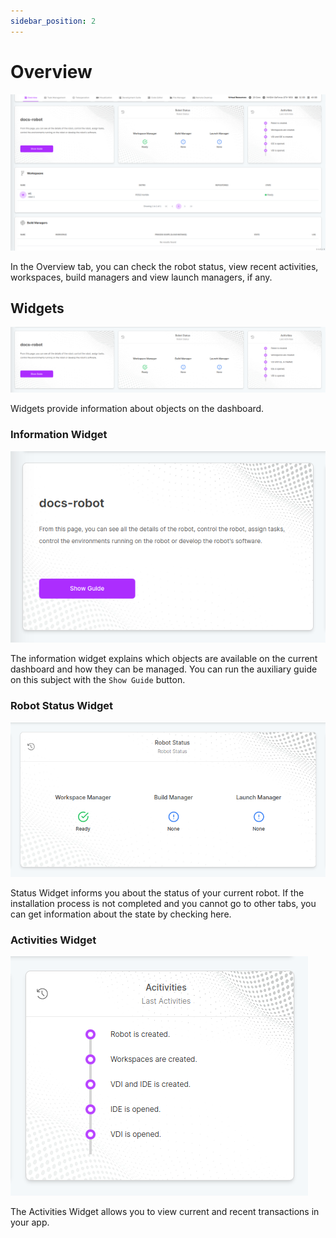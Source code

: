 ```yaml
---
sidebar_position: 2
---
```


# Overview

![In the Overview tab, you can check the robot status, view recent activities, and view workspaces, if any.](./img/robot-tab-overview.png)

In the Overview tab, you can check the robot status, view recent activities, workspaces, build managers and view launch managers, if any.

## Widgets

![Instance Dashboard Widgets](./img/robot-widgets.png)

Widgets provide information about objects on the dashboard.

### Information Widget

![Information Widget](./img/robot-info-widget.png)

The information widget explains which objects are available on the current dashboard and how they can be managed. You can run the auxiliary guide on this subject with the `Show Guide` button.

### Robot Status Widget

![Robot Status Widget](./img/robot-status-widget.png)

Status Widget informs you about the status of your current robot. If the installation process is not completed and you cannot go to other tabs, you can get information about the state by checking here.

### Activities Widget

![Activities Widget](./img/robot-activities-widget.png)

The Activities Widget allows you to view current and recent transactions in your app.